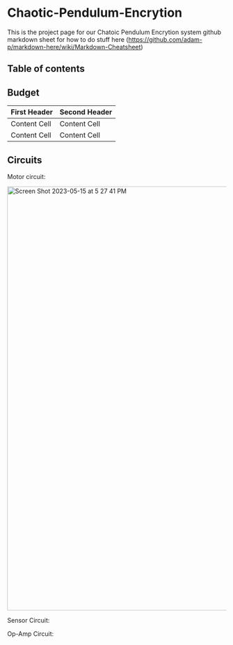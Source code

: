 # Chaotic-Pendulum-Encrytion
This is the project page for our Chatoic Pendulum Encrytion system
github markdown sheet for how to do stuff here
(https://github.com/adam-p/markdown-here/wiki/Markdown-Cheatsheet)



## Table of contents


## Budget

| First Header  | Second Header |
| ------------- | ------------- |
| Content Cell  | Content Cell  |
| Content Cell  | Content Cell  |



## Circuits 

Motor circuit: 

<img width="974" alt="Screen Shot 2023-05-15 at 5 27 41 PM" src="https://github.com/vbodenstein/Chaotic-Pendulum-Encrytion/assets/133536500/761e181d-c835-4561-83f3-1964c36d5877">

Sensor Circuit:


Op-Amp Circuit:
